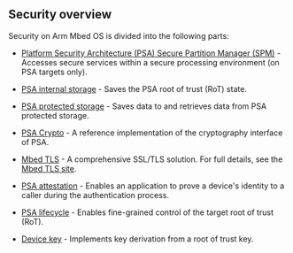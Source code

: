 ## Security overview

Security on Arm Mbed OS is divided into the following parts:

- [Platform Security Architecture (PSA) Secure Partition Manager (SPM)](../spm.html) - Accesses secure services within a secure processing environment (on PSA targets only).

- [PSA internal storage](../apis/psa_internal_storage.html) - Saves the PSA root of trust (RoT) state.

- [PSA protected storage](../apis/psa_protected_storage.html) - Saves data to and retrieves data from PSA protected storage.

- [PSA Crypto](../apis/psa_crypto.html) - A reference implementation of the cryptography interface of PSA.

- [Mbed TLS](../apis/tls.html) - A comprehensive SSL/TLS solution. For full details, see the [Mbed TLS site](https://tls.mbed.org/).

- [PSA attestation](../apis/psa_attestation.html) - Enables an application to prove a device's identity to a caller during the authentication process.

- [PSA lifecycle](../apis/lifecycle/psa_lifecycle.html) - Enables fine-grained control of the target root of trust (RoT).

- [Device key](../apis/DeviceKey.html) - Implements key derivation from a root of trust key.
